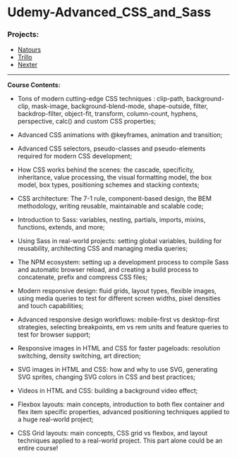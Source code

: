 # Udemy-Advanced_CSS_and_Sass


### Projects:
* [Natours](https://htmlpreview.github.io/?https://github.com/MartaNiemiec/Udemy-Advanced_CSS_and_Sass/blob/master/Notours/index.html)
* [Trillo](https://htmlpreview.github.io/?https://github.com/MartaNiemiec/Udemy-Advanced_CSS_and_Sass/blob/master/Trillo/index.html)
* [Nexter](https://htmlpreview.github.io/?https://github.com/MartaNiemiec/Udemy-Advanced_CSS_and_Sass/blob/master/Nexter/index.html)

---

**Course Contents:**

* Tons of modern cutting-edge CSS techniques : clip-path, background-clip, mask-image, background-blend-mode, shape-outside, filter, backdrop-filter, object-fit, transform, column-count, hyphens, perspective, calc() and custom CSS properties;

* Advanced CSS animations with @keyframes, animation and transition;

* Advanced CSS selectors, pseudo-classes and pseudo-elements required for modern CSS development;

* How CSS works behind the scenes: the cascade, specificity, inheritance, value processing, the visual formatting model, the box model, box types, positioning schemes and stacking contexts;

* CSS architecture: The 7-1 rule, component-based design, the BEM methodology, writing reusable, maintainable and scalable code;

* Introduction to Sass: variables, nesting, partials, imports, mixins, functions, extends, and more;

* Using Sass in real-world projects: setting global variables, building for reusability, architecting CSS and managing media queries;

* The NPM ecosystem: setting up a development process to compile Sass and automatic browser reload, and creating a build process to concatenate, prefix and compress CSS files;

* Modern responsive design: fluid grids, layout types, flexible images, using media queries to test for different screen widths, pixel densities and touch capabilities;

* Advanced responsive design workflows: mobile-first vs desktop-first strategies, selecting breakpoints, em vs rem units and feature queries to test for browser support;

* Responsive images in HTML and CSS for faster pageloads: resolution switching, density switching, art direction;

* SVG images in HTML and CSS: how and why to use SVG, generating SVG sprites, changing SVG colors in CSS and best practices;

* Videos in HTML and CSS: building a background video effect;

* Flexbox layouts: main concepts, introduction to both flex container and flex item specific properties, advanced positioning techniques applied to a huge real-world project;

* CSS Grid layouts: main concepts, CSS grid vs flexbox, and layout techniques applied to a real-world project. This part alone could be an entire course!
